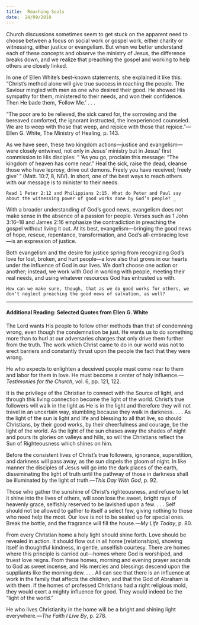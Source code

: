 ```yaml
---
title:  Reaching Souls
date:  24/09/2019
---
```


Church discussions sometimes seem to get stuck on the apparent need to choose between a focus on social work or gospel work, either charity or witnessing, either justice or evangelism. But when we better understand each of these concepts and observe the ministry of Jesus, the difference breaks down, and we realize that preaching the gospel and working to help others are closely linked.

In one of Ellen White’s best-known statements, she explained it like this: “Christ’s method alone will give true success in reaching the people. The Saviour mingled with men as one who desired their good. He showed His sympathy for them, ministered to their needs, and won their confidence. Then He bade them, ‘Follow Me.’ . . .

“The poor are to be relieved, the sick cared for, the sorrowing and the bereaved comforted, the ignorant instructed, the inexperienced counseled. We are to weep with those that weep, and rejoice with those that rejoice.”—Ellen G. White, The Ministry of Healing, p. 143.

As we have seen, these two kingdom actions—justice and evangelism— were closely entwined, not only in Jesus’ ministry but in Jesus’ first commission to His disciples: “ ‘As you go, proclaim this message: “The kingdom of heaven has come near.” Heal the sick, raise the dead, cleanse those who have leprosy, drive out demons. Freely you have received; freely give’ ” (Matt. 10:7, 8, NIV). In short, one of the best ways to reach others with our message is to minister to their needs.

`Read 1 Peter 2:12 and Philippians 2:15. What do Peter and Paul say about the witnessing power of good works done by God’s people? _`

With a broader understanding of God’s good news, evangelism does not make sense in the absence of a passion for people. Verses such as 1 John 3:16–18 and James 2:16 emphasize the contradiction in preaching the gospel without living it out. At its best, evangelism—bringing the good news of hope, rescue, repentance, transformation, and God’s all-embracing love—is an expression of justice.

Both evangelism and the desire for justice spring from recognizing God’s love for lost, broken, and hurt people—a love also that grows in our hearts under the influence of God in our lives. We don’t choose one action or another; instead, we work with God in working with people, meeting their real needs, and using whatever resources God has entrusted us with.

`How can we make sure, though, that as we do good works for others, we don’t neglect preaching the good news of salvation, as well?`

---

#### Additional Reading: Selected Quotes from Ellen G. White

The Lord wants His people to follow other methods than that of condemning wrong, even though the condemnation be just. He wants us to do something more than to hurl at our adversaries charges that only drive them further from the truth. The work which Christ came to do in our world was not to erect barriers and constantly thrust upon the people the fact that they were wrong.  

He who expects to enlighten a deceived people must come near to them and labor for them in love. He must become a center of holy influence.—_Testimonies for the Church_, vol. 6, pp. 121, 122.

It is the privilege of the Christian to connect with the Source of light, and through this living connection become the light of the world. Christ’s true followers will walk in the light as He is in the light and therefore they will not travel in an uncertain way, stumbling because they walk in darkness. . . . As the light of the sun is light and life and blessing to all that live, so should Christians, by their good works, by their cheerfulness and courage, be the light of the world. As the light of the sun chases away the shades of night and pours its glories on valleys and hills, so will the Christians reflect the Sun of Righteousness which shines on him. 

Before the consistent lives of Christ’s true followers, ignorance, superstition, and darkness will pass away, as the sun dispels the gloom of night. In like manner the disciples of Jesus will go into the dark places of the earth, disseminating the light of truth until the pathway of those in darkness shall be illuminated by the light of truth.—_This Day With God_, p. 92.

Those who gather the sunshine of Christ’s righteousness, and refuse to let it shine into the lives of others, will soon lose the sweet, bright rays of heavenly grace, selfishly reserved to be lavished upon a few. . . . Self should not be allowed to gather to itself a select few, giving nothing to those who need help the most. Our love is not to be sealed up for special ones. Break the bottle, and the fragrance will fill the house.—_My Life Today_, p. 80.

From every Christian home a holy light should shine forth. Love should be revealed in action. It should flow out in all home [relationships], showing itself in thoughtful kindness, in gentle, unselfish courtesy. There are homes where this principle is carried out—homes where God is worshiped, and truest love reigns. From these homes, morning and evening prayer ascends to God as sweet incense, and His mercies and blessings descend upon the suppliants like the morning dew. . . . All can see that there is an influence at work in the family that affects the children, and that the God of Abraham is with them. If the homes of professed Christians had a right religious mold, they would exert a mighty influence for good. They would indeed be the “light of the world.”  

He who lives Christianity in the home will be a bright and shining light everywhere.—_The Faith I Live By_, p. 278.